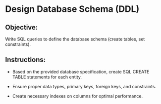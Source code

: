 # Design Database Schema (DDL)

## Objective:

Write SQL queries to define the database schema (create tables, set constraints).

## Instructions:

- Based on the provided database specification, create SQL CREATE TABLE statements for each entity.

- Ensure proper data types, primary keys, foreign keys, and constraints.

- Create necessary indexes on columns for optimal performance.
